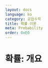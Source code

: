 ```yaml
---
layout: docs
language: ko
category: 공업수학
title: 확률 이론
meta: Probability
order: 0xE0
---
```

# 확률: 개요